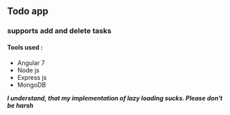 ## Todo app 
### supports add and delete tasks

#### Tools used :
  * Angular 7
  * Node js
  * Express js
  * MongoDB


***I understand, that my implementation of lazy loading sucks. Please don't be harsh***